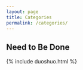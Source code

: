 ```yaml
---
layout: page
title: Categories
permalink: /categories/
---
```


## Need to Be Done



{% include duoshuo.html %}

